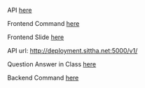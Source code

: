API [here](RM/API/README.md)

Frontend Command [here](RM/COMMAND/FRONTEND/README.md)

Frontend Slide [here](https://nextcloud.sittha.net/s/yCMFS36RCfb9xAB)

API url: http://deployment.sittha.net:5000/v1/

Question Answer in Class [here](https://app.sli.do/event/fzLJLzc3kyiYrknHgGHArR)


Backend Command [here](RM/COMMAND/BACKEND/README.md)
